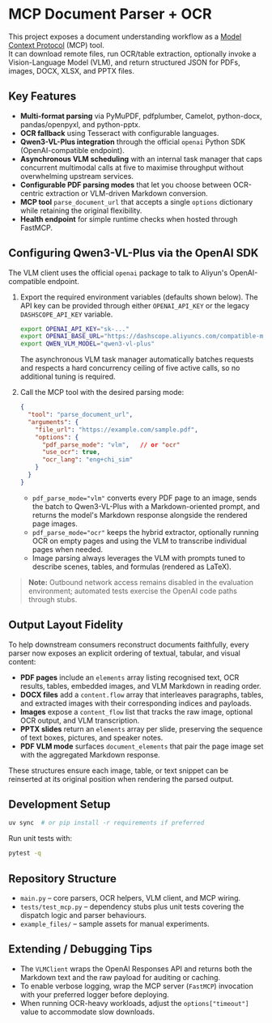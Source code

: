 # MCP Document Parser + OCR

This project exposes a document understanding workflow as a [Model Context Protocol](https://github.com/modelcontextprotocol) (MCP) tool.  
It can download remote files, run OCR/table extraction, optionally invoke a Vision-Language Model (VLM), and return structured JSON for PDFs, images, DOCX, XLSX, and PPTX files.

## Key Features

- **Multi-format parsing** via PyMuPDF, pdfplumber, Camelot, python-docx, pandas/openpyxl, and python-pptx.
- **OCR fallback** using Tesseract with configurable languages.
- **Qwen3-VL-Plus integration** through the official `openai` Python SDK (OpenAI-compatible endpoint).
- **Asynchronous VLM scheduling** with an internal task manager that caps concurrent multimodal calls at five to maximise throughput without overwhelming upstream services.
- **Configurable PDF parsing modes** that let you choose between OCR-centric extraction or VLM-driven Markdown conversion.
- **MCP tool** `parse_document_url` that accepts a single `options` dictionary while retaining the original flexibility.
- **Health endpoint** for simple runtime checks when hosted through FastMCP.

## Configuring Qwen3-VL-Plus via the OpenAI SDK

The VLM client uses the official `openai` package to talk to Aliyun's OpenAI-compatible endpoint.

1. Export the required environment variables (defaults shown below). The API key can be provided through either `OPENAI_API_KEY` or the legacy `DASHSCOPE_API_KEY` variable.

   ```bash
   export OPENAI_API_KEY="sk-..."
   export OPENAI_BASE_URL="https://dashscope.aliyuncs.com/compatible-mode/v1"
   export QWEN_VLM_MODEL="qwen3-vl-plus"
   ```

   The asynchronous VLM task manager automatically batches requests and respects a hard concurrency ceiling of five active calls, so no additional tuning is required.

2. Call the MCP tool with the desired parsing mode:

   ```json
   {
     "tool": "parse_document_url",
     "arguments": {
       "file_url": "https://example.com/sample.pdf",
       "options": {
         "pdf_parse_mode": "vlm",   // or "ocr"
         "use_ocr": true,
         "ocr_lang": "eng+chi_sim"
       }
     }
   }
   ```

   - `pdf_parse_mode="vlm"` converts every PDF page to an image, sends the batch to Qwen3-VL-Plus with a Markdown-oriented prompt, and returns the model's Markdown response alongside the rendered page images.
   - `pdf_parse_mode="ocr"` keeps the hybrid extractor, optionally running OCR on empty pages and using the VLM to transcribe individual pages when needed.
   - Image parsing always leverages the VLM with prompts tuned to describe scenes, tables, and formulas (rendered as LaTeX).

> **Note:** Outbound network access remains disabled in the evaluation environment; automated tests exercise the OpenAI code paths through stubs.

## Output Layout Fidelity

To help downstream consumers reconstruct documents faithfully, every parser now exposes an explicit ordering of textual, tabular, and visual content:

- **PDF pages** include an `elements` array listing recognised text, OCR results, tables, embedded images, and VLM Markdown in reading order.
- **DOCX files** add a `content.flow` array that interleaves paragraphs, tables, and extracted images with their corresponding indices and payloads.
- **Images** expose a `content_flow` list that tracks the raw image, optional OCR output, and VLM transcription.
- **PPTX slides** return an `elements` array per slide, preserving the sequence of text boxes, pictures, and speaker notes.
- **PDF VLM mode** surfaces `document_elements` that pair the page image set with the aggregated Markdown response.

These structures ensure each image, table, or text snippet can be reinserted at its original position when rendering the parsed output.

## Development Setup

```bash
uv sync  # or pip install -r requirements if preferred
```

Run unit tests with:

```bash
pytest -q
```

## Repository Structure

- `main.py` – core parsers, OCR helpers, VLM client, and MCP wiring.
- `tests/test_mcp.py` – dependency stubs plus unit tests covering the dispatch logic and parser behaviours.
- `example_files/` – sample assets for manual experiments.

## Extending / Debugging Tips

- The `VLMClient` wraps the OpenAI Responses API and returns both the Markdown text and the raw payload for auditing or caching.
- To enable verbose logging, wrap the MCP server (`FastMCP`) invocation with your preferred logger before deploying.
- When running OCR-heavy workloads, adjust the `options["timeout"]` value to accommodate slow downloads.

